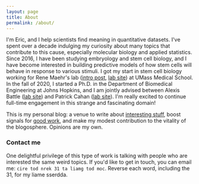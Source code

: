 ```yaml
---
layout: page
title: About
permalink: /about/
---
```


I'm Eric, and I help scientists find meaning in quantitative datasets. I've spent over a decade indulging my curiosity about many topics that contribute to this cause, especially molecular biology and applied statistics. Since 2016, I have been studying embryology and stem cell biology, and I have become interested in building predictive models of how stem cells will behave in response to various stimuli. I got my start in stem cell biology working for Rene Maehr's lab ([intro post](/about_maehrlab), [lab site](http://maehrlab.net/)) at UMass Medical School. In the fall of 2020, I started a Ph.D. in the Department of Biomedical Engineering at Johns Hopkins, and I am jointly advised between Alexis Battle ([lab site](https://battlelab.jhu.edu/)) and Patrick Cahan ([lab site](https://www.cahanlab.org/)). I'm really excited to continue full-time engagement in this strange and fascinating domain!

This is my personal blog: a venue to write about [interesting stuff](/topics), boost signals for [good work](/blogroll), and make my modest contribution to the vitality of the blogosphere. Opinions are my own.


### Contact me

One delightful privilege of this type of work is talking with people who are interested the same weird topics. If you'd like to get in touch, you can email me: `cire tod nrek 31 ta liamg tod moc`. Reverse each word, including the 31, for my liame sserdda. 
